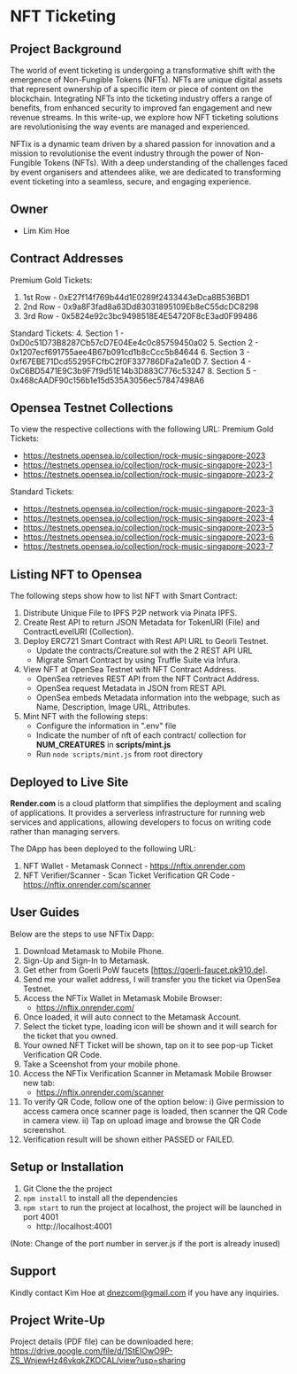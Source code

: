 # NFT Ticketing

## Project Background
The world of event ticketing is undergoing a transformative shift with the emergence of Non-Fungible Tokens (NFTs). NFTs are unique digital assets that represent ownership of a specific item or piece of content on the blockchain. Integrating NFTs into the ticketing industry offers a range of benefits, from enhanced security to improved fan engagement and new revenue streams. In this write-up, we explore how NFT ticketing solutions are revolutionising the way events are managed and experienced.

NFTix is a dynamic team driven by a shared passion for innovation and a mission to revolutionise the event industry through the power of Non-Fungible Tokens (NFTs). With a deep understanding of the challenges faced by event organisers and attendees alike, we are dedicated to transforming event ticketing into a seamless, secure, and engaging experience.

## Owner
- Lim Kim Hoe

## Contract Addresses
Premium Gold Tickets:
1. 1st Row - 0xE27f14f769b44d1E0289f2433443eDca8B536BD1
2. 2nd Row - 0x9a8F3fad8a63Dd83031895109Eb8eC55dcDC8298
3. 3rd Row - 0x5824e92c3bc9498518E4E54720F8cE3ad0F99486

Standard Tickets:
4. Section 1 - 0xD0c51D73B8287Cb57cD7E04Ee4c0c85759450a02
5. Section 2 - 0x1207ecf691755aee4B67b091cd1b8cCcc5b84644
6. Section 3 - 0xf67EBE71Dcd55295FCfbC2f0F337786DFa2a1e0D
7. Section 4 - 0xC6BD5471E9C3b9F7f9d51E14b3D883C776c53247
8. Section 5 - 0x468cAADF90c156b1e15d535A3056ec57847498A6

## Opensea Testnet Collections
To view the respective collections with the following URL:
Premium Gold Tickets:
- https://testnets.opensea.io/collection/rock-music-singapore-2023
- https://testnets.opensea.io/collection/rock-music-singapore-2023-1
- https://testnets.opensea.io/collection/rock-music-singapore-2023-2

Standard Tickets:
- https://testnets.opensea.io/collection/rock-music-singapore-2023-3
- https://testnets.opensea.io/collection/rock-music-singapore-2023-4
- https://testnets.opensea.io/collection/rock-music-singapore-2023-5
- https://testnets.opensea.io/collection/rock-music-singapore-2023-6
- https://testnets.opensea.io/collection/rock-music-singapore-2023-7

## Listing NFT to Opensea
The following steps show how to list NFT with Smart Contract:
1.	Distribute Unique File to IPFS P2P network via Pinata IPFS.
2.	Create Rest API to return JSON Metadata for TokenURI (File) and ContractLevelURI (Collection).
3.	Deploy ERC721 Smart Contract with Rest API URL to Georli Testnet.
    - Update the contracts/Creature.sol with the 2 REST API URL
    - Migrate Smart Contract by using Truffle Suite via Infura.
4.	View NFT at OpenSea Testnet with NFT Contract Address.
    - OpenSea retrieves REST API from the NFT Contract Address.
    - OpenSea request Metadata in JSON from REST API.
    - OpenSea embeds Metadata information into the webpage, such as Name, Description, Image URL, Attributes.
5.	Mint NFT with the following steps:
    - Configure the information in ".env" file
    - Indicate the number of nft of each contract/ collection for **NUM_CREATURES** in **scripts/mint.js** 
    - Run `node scripts/mint.js` from root directory


## Deployed to Live Site
**Render.com** is a cloud platform that simplifies the deployment and scaling of applications. It provides a serverless infrastructure for running web services and applications, allowing developers to focus on writing code rather than managing servers.

The DApp has been deployed to the following URL:
1. NFT Wallet - Metamask Connect - https://nftix.onrender.com
2. NFT Verifier/Scanner - Scan Ticket Verification QR Code - https://nftix.onrender.com/scanner 

## User Guides
Below are the steps to use NFTix Dapp:

1. Download Metamask to Mobile Phone. 
2. Sign-Up and Sign-In to Metamask.
3. Get ether from Goerli PoW faucets [https://goerli-faucet.pk910.de].
4. Send me your wallet address, I will transfer you the ticket via OpenSea Testnet.
5. Access the NFTix Wallet in Metamask Mobile Browser:
   - https://nftix.onrender.com/
6. Once loaded, it will auto connect to the Metamask Account.
7. Select the ticket type, loading icon will be shown and it will search for the ticket that you owned.
8. Your owned NFT Ticket will be shown, tap on it to see pop-up Ticket Verification QR Code.
9. Take a Sceenshot from your mobile phone.
10. Access the NFTix Verification Scanner in Metamask Mobile Browser new tab:
    - https://nftix.onrender.com/scanner
11. To verify QR Code, follow one of the option below:
    i) Give permission to access camera once scanner page is loaded, then scanner the QR Code in camera view.
    ii) Tap on upload image and browse the QR Code screenshot.
12. Verification result will be shown either PASSED or FAILED.

## Setup or Installation
1. Git Clone the the project
2. `npm install` to install all the dependencies
3. `npm start` to run the project at localhost, the project will be launched in port 4001
   - http://localhost:4001 
   
(Note: Change of the port number in server.js if the port is already inused)


## Support
Kindly contact Kim Hoe at dnezcom@gmail.com if you have any inquiries.

## Project Write-Up
Project details (PDF file) can be downloaded here:
https://drive.google.com/file/d/1StEIOwO9P-ZS_WnjewHz46vkqkZKOCAL/view?usp=sharing 


